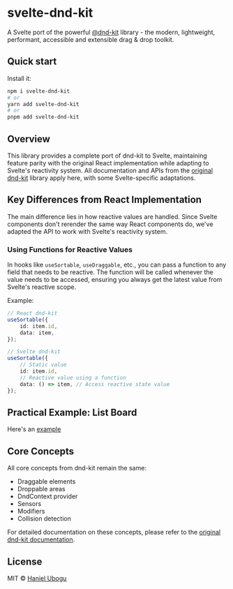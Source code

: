 # svelte-dnd-kit

A Svelte port of the powerful [@dnd-kit][dnd-kit] library - the modern, lightweight, performant, accessible and extensible drag & drop toolkit.

## Quick start

Install it:

```bash
npm i svelte-dnd-kit
# or
yarn add svelte-dnd-kit
# or
pnpm add svelte-dnd-kit
```

## Overview

This library provides a complete port of dnd-kit to Svelte, maintaining feature parity with the original React implementation while adapting to Svelte's reactivity system. All documentation and APIs from the [original dnd-kit][dnd-kit-docs] library apply here, with some Svelte-specific adaptations.

## Key Differences from React Implementation

The main difference lies in how reactive values are handled. Since Svelte components don't rerender the same way React components do, we've adapted the API to work with Svelte's reactivity system.

### Using Functions for Reactive Values

In hooks like `useSortable`, `useDraggable`, etc., you can pass a function to any field that needs to be reactive. The function will be called whenever the value needs to be accessed, ensuring you always get the latest value from Svelte's reactive scope.

Example:

```ts
// React dnd-kit
useSortable({
	id: item.id,
	data: item,
});

// Svelte dnd-kit
useSortable({
	// Static value
	id: item.id,
	// Reactive value using a function
	data: () => item, // Access reactive state value
});
```

## Practical Example: List Board

Here's an [example](../routes/examples/tasks-list/tasks-list.svelte)

## Core Concepts

All core concepts from dnd-kit remain the same:

- Draggable elements
- Droppable areas
- DndContext provider
- Sensors
- Modifiers
- Collision detection

For detailed documentation on these concepts, please refer to the [original dnd-kit documentation][dnd-kit-docs].

## License

MIT © [Haniel Ubogu](https://github.com/HanielU)

[dnd-kit]: https://github.com/clauderic/dnd-kit
[dnd-kit-docs]: https://docs.dndkit.com/
